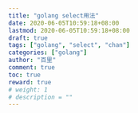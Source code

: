 ```yaml
---
title: "golang select用法"
date: 2020-06-05T10:59:18+08:00
lastmod: 2020-06-05T10:59:18+08:00
draft: true
tags: ["golang", "select", "chan"]
categories: ["golang"]
author: "百里"
comment: true
toc: true
reward: true
# weight: 1
# description = ""
---
```


